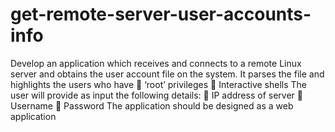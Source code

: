 # get-remote-server-user-accounts-info


Develop an application which receives and connects to a remote Linux server and obtains the user
account file on the system. It parses the file and highlights the users who have
 ‘root’ privileges
 Interactive shells
The user will provide as input the following details:
 IP address of server
 Username
 Password
The application should be designed as a web application

